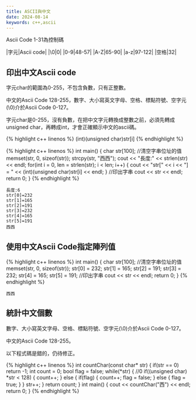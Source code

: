 ```yaml
---
title: ASCII與中文
date: 2024-08-14
keywords: c++,ascii
---
```


Ascii Code 1-31為控制碼

|字元|Ascii code|
|\0|0|
|0-9|48-57|
|A-Z|65-90|
|a-z|97-122|
|空格|32|

## 印出中文Ascii code

字元char的範圍為0-255，不包含負數，只有正整數。

中文的Ascii Code 128-255，數字、大小寫英文字母、空格、標點符號、空字元(\0)介於Ascii Code 0-127。

字元char是0-255，沒有負數，在把中文字元轉換成整數之前，必須先轉成unsigned char，再轉成int，才會正確顯示中文的ascii碼。

{% highlight c++ linenos %}
(int)(unsigned char)str[i] 
{% endhighlight %}

{% highlight c++ linenos %}
int main() {
  char str[100];
  //清空字串位址的值
  memset(str, 0, sizeof(str));
  strcpy(str, "西西");
  cout << "長度:" << strlen(str) << endl;
  for(int i = 0, len = strlen(str); i < len; i++) {
    cout << "str[" << i << "] = " <<  (int)(unsigned char)str[i] << endl;
  }
  //印出字串
  cout << str << endl;
  return 0;
}
{% endhighlight %}

```
長度:6
str[0]=232
str[1]=165
str[2]=191
str[3]=232
str[4]=165
str[5]=191
西西
```

## 使用中文Ascii Code指定陣列值

{% highlight c++ linenos %}
int main() {
  char str[100];
  //清空字串位址的值
  memset(str, 0, sizeof(str));
  str[0] = 232;
  str[1] = 165;
  str[2] = 191;
  str[3] = 232;
  str[4] = 165;
  str[5] = 191;
  //印出字串
  cout << str << endl;
  return 0;
}
{% endhighlight %}

```
西西
```

## 統計中文個數


數字、大小寫英文字母、空格、標點符號、空字元(\0)介於Ascii Code 0-127。

中文的Ascii Code 128-255。


以下程式碼是錯的，仍待修正。

{% highlight c++ linenos %}
int countChar(const char* str) {
  if(str == 0) return -1;
  int count = 0;
  bool flag = false;
  while(*str) {
    //0
    if((unsigned char) *str < 128) {
      count++;
    } else {
      if(flag) {
        count++;
        flag = false;
      } else {
        flag = true;
      }
    }
    str++;
  }
  return count;
}
int main() {
  cout << countChar("西") << endl;
  return 0;
}
{% endhighlight %}